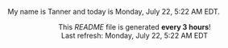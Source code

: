My name is Tanner and today is Monday, July 22, 5:22 AM EDT.

<p align="center">This <i>README</i> file is generated <b>every 3 hours</b>!</br>Last refresh: Monday, July 22, 5:22 AM EDT<br /></p>
